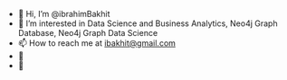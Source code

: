 - 👋 Hi, I’m @ibrahimBakhit
- 👀 I’m interested in Data Science and Business Analytics, Neo4j Graph Database, Neo4j Graph Data Science
- 📫 How to reach me at ibakhit@gmail.com
- 🌱 
- 💞️ 

<!---
ibrahimBakhit/ibrahimBakhit is a ✨ special ✨ repository because its `README.md` (this file) appears on your GitHub profile.
You can click the Preview link to take a look at your changes.
--->
